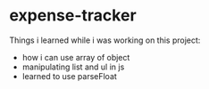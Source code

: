 # expense-tracker

Things i learned while i was working on this project:
- how i can use array of object
- manipulating list and ul in js
- learned to use parseFloat
